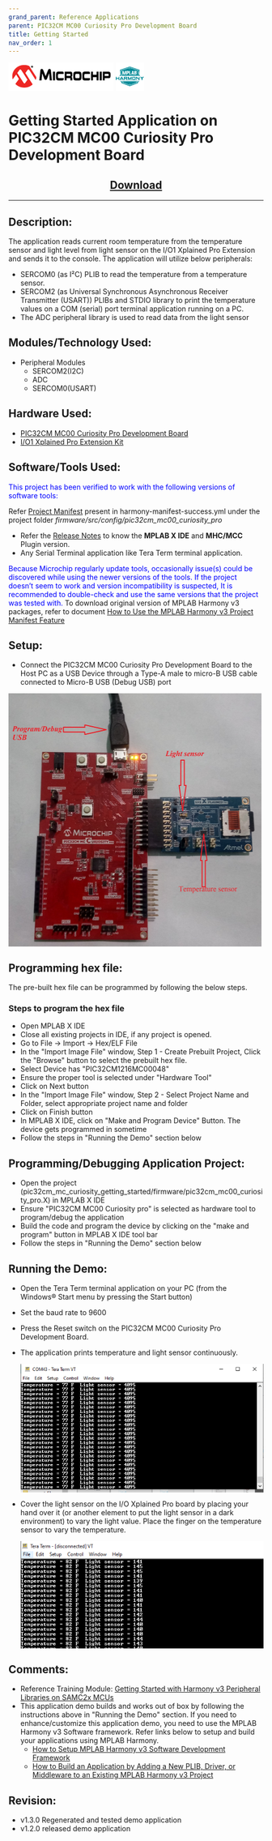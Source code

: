 ```yaml
---
grand_parent: Reference Applications
parent: PIC32CM MC00 Curiosity Pro Development Board
title: Getting Started
nav_order: 1
---
```


<img src = "images/microchip_logo.png">
<img src = "images/microchip_mplab_harmony_logo_small.png">

# Getting Started Application on PIC32CM MC00 Curiosity Pro Development Board
<h2 align="center"> <a href="https://github.com/MicrochipTech/MPLAB-Harmony-Reference-Apps/releases/latest/download/pic32cm_mc_curiosity_getting_started.zip" > Download </a> </h2>

-----
## Description:

The application reads current room temperature from the temperature sensor and light level from light sensor on the I/O1 Xplained Pro Extension and sends it to the console.
The application will utilize below peripherals:
- SERCOM0 (as I²C) PLIB to read the temperature from a temperature sensor.
- SERCOM2 (as Universal Synchronous Asynchronous Receiver Transmitter (USART)) PLIBs and STDIO library to print the temperature values on a COM (serial) port terminal application running on a PC.
- The ADC peripheral library is used to read data from the light sensor

## Modules/Technology Used:
- Peripheral Modules
	- SERCOM2(I2C)
	- ADC       
	- SERCOM0(USART)

## Hardware Used:

- [PIC32CM MC00 Curiosity Pro Development Board](https://www.microchip.com/DevelopmentTools/ProductDetails/PartNO/EV15N46A)
- [I/O1 Xplained Pro Extension Kit](https://www.microchip.com/Developmenttools/ProductDetails/ATIO1-XPRO)   

## Software/Tools Used:
<span style="color:blue"> This project has been verified to work with the following versions of software tools:</span>  

Refer [Project Manifest](./firmware/src/config/pic32cm_mc00_curiosity_pro/harmony-manifest-success.yml) present in harmony-manifest-success.yml under the project folder *firmware/src/config/pic32cm_mc00_curiosity_pro*  
- Refer the [Release Notes](../../../release_notes.md#development-tools) to know the **MPLAB X IDE** and **MHC/MCC** Plugin version.  
- Any Serial Terminal application like Tera Term terminal application.

<span style="color:blue"> Because Microchip regularly update tools, occasionally issue(s) could be discovered while using the newer versions of the tools. If the project doesn’t seem to work and version incompatibility is suspected, It is recommended to double-check and use the same versions that the project was tested with. </span> To download original version of MPLAB Harmony v3 packages, refer to document [How to Use the MPLAB Harmony v3 Project Manifest Feature](https://microchip.com/DS90003305)

## Setup:
- Connect the PIC32CM MC00 Curiosity Pro Development Board to the Host PC as a USB Device through a Type-A male to micro-B USB cable connected to Micro-B USB (Debug USB) port  
<img src = "images/hardware.jpg" align="middle" width="500" height="500">

## Programming hex file:
The pre-built hex file can be programmed by following the below steps.  

### Steps to program the hex file
- Open MPLAB X IDE
- Close all existing projects in IDE, if any project is opened.
- Go to File -> Import -> Hex/ELF File
- In the "Import Image File" window, Step 1 - Create Prebuilt Project, Click the "Browse" button to select the prebuilt hex file.
- Select Device has "PIC32CM1216MC00048"
- Ensure the proper tool is selected under "Hardware Tool"
- Click on Next button
- In the "Import Image File" window, Step 2 - Select Project Name and Folder, select appropriate project name and folder
- Click on Finish button
- In MPLAB X IDE, click on "Make and Program Device" Button. The device gets programmed in sometime
- Follow the steps in "Running the Demo" section below


## Programming/Debugging Application Project:
- Open the project (pic32cm_mc_curiosity_getting_started/firmware/pic32cm_mc00_curiosity_pro.X) in MPLAB X IDE
- Ensure "PIC32CM MC00 Curiosity pro" is selected as hardware tool to program/debug the application
- Build the code and program the device by clicking on the "make and program" button in MPLAB X IDE tool bar
- Follow the steps in "Running the Demo" section below

## Running the Demo:
- Open the Tera Term terminal application on your PC (from the Windows® Start menu by pressing the Start button)
- Set the baud rate to 9600
- Press the Reset switch on the PIC32CM MC00 Curiosity Pro Development Board.
- The application prints temperature and light sensor continuously.  

	<img src = "images/console_message_after_reset.png" align="middle">
- Cover the light sensor on the I/O Xplained Pro board by placing your hand over it (or another element to put the light sensor in a dark environment) to vary the light value. Place the finger on the temperature sensor to vary the temperature.  

	<img src = "images/console_message_after_covering_lightsensor.png" align="middle">

## Comments:
- Reference Training Module: [Getting Started with Harmony v3 Peripheral Libraries on SAMC2x MCUs](https://microchipdeveloper.com/harmony3:samc21-getting-started-training-module)
- This application demo builds and works out of box by following the instructions above in "Running the Demo" section. If you need to enhance/customize this application demo, you need to use the MPLAB Harmony v3 Software framework. Refer links below to setup and build your applications using MPLAB Harmony.
	- [How to Setup MPLAB Harmony v3 Software Development Framework](https://www.microchip.com/mymicrochip/filehandler.aspx?ddocname=en1000821)
	- [How to Build an Application by Adding a New PLIB, Driver, or Middleware to an Existing MPLAB Harmony v3 Project](http://ww1.microchip.com/downloads/en/DeviceDoc/How_to_Build_Application_Adding_PLIB_%20Driver_or_Middleware%20_to_MPLAB_Harmony_v3Project_DS90003253A.pdf)  

## Revision:
- v1.3.0 Regenerated and tested demo application
- v1.2.0 released demo application
